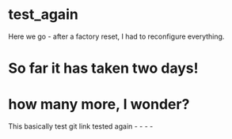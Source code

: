 # test_again

Here we go - after a factory reset, I had to reconfigure everything.

# So far it has taken two days! 

# how many more, I wonder?

This basically test git link tested again -  -  - - 